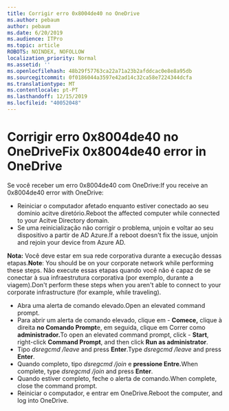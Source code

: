 ```yaml
---
title: Corrigir erro 0x8004de40 no OneDrive
ms.author: pebaum
author: pebaum
ms.date: 6/20/2019
ms.audience: ITPro
ms.topic: article
ROBOTS: NOINDEX, NOFOLLOW
localization_priority: Normal
ms.assetid: ''
ms.openlocfilehash: 48b29f57763ca22a71a23b2afddcac0e8e8a95db
ms.sourcegitcommit: 0f0186044a3597e42ad14c32ca58e7224344dcfa
ms.translationtype: MT
ms.contentlocale: pt-PT
ms.lasthandoff: 12/15/2019
ms.locfileid: "40052048"
---
```

# <a name="fix-0x8004de40-error-in-onedrive"></a><span data-ttu-id="266c3-102">Corrigir erro 0x8004de40 no OneDrive</span><span class="sxs-lookup"><span data-stu-id="266c3-102">Fix 0x8004de40 error in OneDrive</span></span>

<span data-ttu-id="266c3-103">Se você receber um erro 0x8004de40 com OneDrive:</span><span class="sxs-lookup"><span data-stu-id="266c3-103">If you receive an 0x8004de40 error with OneDrive:</span></span>

- <span data-ttu-id="266c3-104">Reiniciar o computador afetado enquanto estiver conectado ao seu domínio acitve diretório.</span><span class="sxs-lookup"><span data-stu-id="266c3-104">Reboot the affected computer while connected to your Acitve Directory domain.</span></span>
- <span data-ttu-id="266c3-105">Se uma reinicialização não corrigir o problema, unjoin e voltar ao seu dispositivo a partir de AD Azure.</span><span class="sxs-lookup"><span data-stu-id="266c3-105">If a reboot doesn't fix the issue, unjoin and rejoin your device from Azure AD.</span></span> 

<span data-ttu-id="266c3-106">**Nota:** Você deve estar em sua rede corporativa durante a execução dessas etapas.</span><span class="sxs-lookup"><span data-stu-id="266c3-106">**Note**: You should be on your corporate network while performing these steps.</span></span> <span data-ttu-id="266c3-107">Não execute essas etapas quando você não é capaz de se conectar à sua infraestrutura corporativa (por exemplo, durante a viagem).</span><span class="sxs-lookup"><span data-stu-id="266c3-107">Don't perform these steps when you aren't able to connect to your corporate infrastructure (for example, while traveling).</span></span> 

- <span data-ttu-id="266c3-108">Abra uma alerta de comando elevado.</span><span class="sxs-lookup"><span data-stu-id="266c3-108">Open an elevated command prompt.</span></span> 
- <span data-ttu-id="266c3-109">Para abrir um alerta de comando elevado, clique em - **Comece,** clique à direita **no Comando Prompt**e, em seguida, clique em Correr como **administrador.**</span><span class="sxs-lookup"><span data-stu-id="266c3-109">To open an elevated command prompt, click - **Start**, right-click **Command Prompt**, and then click **Run as administrator**.</span></span>
- <span data-ttu-id="266c3-110">Tipo *dsregcmd /leave* and press **Enter**.</span><span class="sxs-lookup"><span data-stu-id="266c3-110">Type *dsregcmd /leave* and press **Enter**.</span></span>
- <span data-ttu-id="266c3-111">Quando completo, tipo *dsregcmd /join* e **pressione Entre.**</span><span class="sxs-lookup"><span data-stu-id="266c3-111">When complete, type *dsregcmd /join* and press **Enter**.</span></span>
- <span data-ttu-id="266c3-112">Quando estiver completo, feche o alerta de comando.</span><span class="sxs-lookup"><span data-stu-id="266c3-112">When complete, close the command prompt.</span></span>
- <span data-ttu-id="266c3-113">Reiniciar o computador, e entrar em OneDrive.</span><span class="sxs-lookup"><span data-stu-id="266c3-113">Reboot the computer, and log into OneDrive.</span></span>